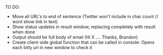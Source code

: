 TO DO:

- Move all URL's to end of sentence (Twitter won't include in char count // wont show link in text)
- Show status updates in result window, replacing completely with result when done
- Output should be full body of email (Hi X .... Thanks, Brandon)
- Create client-side global function that can be called in console: Opens each bitly url in new window to check it


